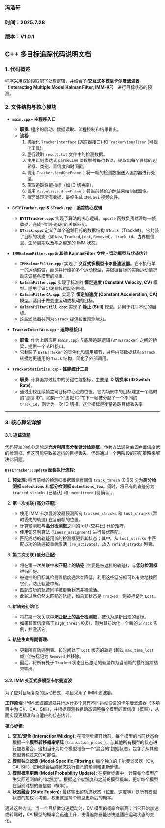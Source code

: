 ### 冯浩轩  
### 时间：2025.7.28   
### 版本：V1.0.1

## C++ 多目标追踪代码说明文档

### 1. 代码概述

程序采用双阶段匹配了处理逻辑，并结合了 **交互式多模型卡尔曼滤波器（Interacting Multiple Model Kalman Filter, IMM-KF）** 进行目标状态的预测。

### 2. 文件结构与核心模块

* **`main.cpp` - 主程序入口**
    * **职责:** 程序的启动、数据读取、流程控制和结果输出。
    * **流程:**
        1.  初始化 `TrackerInterface` (追踪器接口) 和 `TrackerVisualizer` (可视化工具)。
        2.  逐行读取 `result.txt` 文件中的检测数据。
        3.  使用正则表达式 `parseLine` 函数解析每行数据，提取出每个目标的边界框、类别、置信度和时间戳。
        4.  调用 `Tracker.feedOneFrame()` 将一帧的检测数据送入追踪器进行处理。
        5.  获取追踪性能指标（如 ID 切换率）。
        6.  调用 `Visualizer.drawFrame()` 将当前帧的追踪结果绘制成图像。
        7.  循环处理所有数据，最终生成 `IMM.avi` 视频文件。

* **`BYTETracker.cpp` & `STrack.cpp` - 追踪核心逻辑**
    * **`BYTETracker.cpp`:** 实现了算法的核心逻辑。`update` 函数负责处理每一帧数据，完成“检测-追踪”的关联匹配。
    * **`STrack.cpp`:** 定义了单个追踪目标的数据结构 `STrack`（Tracklet）。它封装了目标的状态（如 `New`, `Tracked`, `Lost`, `Removed`）、`track_id`、边界框信息、生命周期以及与之绑定的 IMM 状态。

* **`IMMKalmanFilter.cpp` & 其他 KalmanFilter 文件 - 运动模型与状态估计**
    * **`IMMKalmanFilter.cpp`:** 实现了 **交互式多模型卡尔曼滤波器**。它不执行单一的运动假设，而是并行维护多个运动模型，并根据目标的实际运动情况动态调整各模型的权重。
    * **`kalmanFilter.cpp`:** 实现了标准的 **恒定速度 (Constant Velocity, CV)** 模型。适用于做匀速直线运动的目标。
    * **`KalmanFilterCA.cpp`:** 实现了 **恒定加速度 (Constant Acceleration, CA)** 模型。适用于做变速运动或机动的目标。
    * **`KalmanFilterStill.cpp`:** 实现了 **静止 (Still)** 模型。适用于几乎不动的目标。
    * 这些滤波器共同为 `STrack` 提供位置预测能力。

* **`TrackerInterface.cpp` - 追踪器接口**
    * **职责:** 作为上层应用 (`main.cpp`) 与底层追踪逻辑 (`BYTETracker`) 之间的桥梁，提供一个 API 接口。
    * 它封装了 `BYTETracker` 的实例化和调用细节，并将内部数据结构 `STrack` 转换为更通用的 `Track` 结构，简化了外部调用。

* **`TrackerStatistics.cpp` - 性能统计工具**
    * **职责:** 计算追踪过程中的关键性能指标，主要是 **ID 切换率 (ID Switch Rate)**。
    * 通过比较连续帧之间目标中心点的位置，它为场景中的目标建立一个临时的“虚拟 ID”。如果一个“虚拟 ID”在下一帧被分配了一个不同的 `track_id`，则计为一次 ID 切换。这个指标是衡量追踪目标丢失率

---

### 3. 核心算法详解

#### 3.1. 追踪流程

代码算法的核心思想是**充分利用高分和低分检测框**。传统方法通常会丢弃置信度低的检测框，但这可能导致被遮挡的目标丢失。代码通过一个两阶段的匹配策略来解决此问题。

**`BYTETracker::update` 函数执行流程:**

1.  **预处理:** 将当前帧的检测框根据置信度阈值 `track_thresh` (0.95) 分为**高分检测框 `detections`** 和**低分检测框 `detections_low`**。同时，将已有的轨迹分为 `tracked_stracks` (已确认) 和 `unconfirmed` (待确认)。

2.  **第一次关联 (高分匹配):**
    * 使用 IMM 卡尔曼滤波器预测所有 `tracked_stracks` 和 `lost_stracks` (暂时丢失的轨迹) 在当前帧的位置。
    * 计算预测框与**高分检测框**之间的 IoU (交并比) 代价矩阵。
    * 使用匈牙利算法 (`linear_assignment`) 进行最优匹配。
    * 匹配成功的轨迹用新的检测框更新其状态；其中，从 `lost_stracks` 中匹配成功的轨迹被重新激活（`re_activate`），放入 `refind_stracks` 列表。

3.  **第二次关联 (低分匹配):**
    * 将在第一次关联中**未匹配上的轨迹** (主要是被遮挡的轨迹)，与**低分检测框**进行匹配。
    * 被遮挡的目标其检测置信度通常会降低，利用这些低分框可以有效地找回它们，防止轨迹中断。
    * 匹配成功的轨迹同样被更新状态并被激活。
    * 此轮过后仍然未匹配的轨迹，如果其状态是 `Tracked`，则被标记为 `Lost`。

4.  **新轨迹初始化:**
    * 将在第一次关联中**未匹配上的高分检测框**，被认为是新出现的目标。
    * 如果其置信度高于 `high_thresh` (0.8)，则为其初始化一个新的 `STrack` 实例，并激活它。

5.  **轨迹生命周期管理:**
    * 更新所有轨迹列表。长时间处于 `Lost` 状态的轨迹 (超过 `max_time_lost` 帧) 会被标记为 `Removed` 并移除。
    * 最后，将所有处于 `Tracked` 状态且已激活的轨迹作为当前帧的最终追踪结果输出。

#### 3.2. IMM 交互式多模型卡尔曼滤波

为了应对目标复杂的运动模式，项目采用了 IMM 滤波器。

**工作原理:**
IMM 滤波器通过并行运行多个具有不同运动假设的卡尔曼滤波器（本项目中为 CV、CA、Still），并根据观测数据动态调整每个模型的置信度（概率），从而实现更精准和自适应的状态估计。

**核心步骤:**

1.  **交互/混合 (Interaction/Mixing):** 在预测步骤开始前，每个模型的当前状态会根据一个**模型转移概率矩阵** (`transition_probs_`)，与其他所有模型的状态进行加权融合。这相当于为每个模型准备一个“混合的”初始状态，包含了从其他模型转移过来的可能性。
2.  **模型独立滤波 (Model-Specific Filtering):** 每个独立的卡尔曼滤波器（CV, CA, Still）使用混合后的状态执行自己的预测和更新步骤。
3.  **模型概率更新 (Model Probability Update):** 在更新步骤中，计算每个模型产生实际观测值的“似然度”。根据这个似然度和之前的模型概率，更新每个模型在当前时刻的置信度（概率）。
4.  **状态融合 (State Fusion):** 最终输出的轨迹状态（位置、速度等）是所有模型状态的加权平均值，权重就是每个模型更新后的概率。

通过这种方式，当一个目标做匀速运动时，CV 模型的概率会最高；当它开始加速或转弯时，CA 模型的概率会迅速上升，使得追踪器能够快速适应运动状态的变化。

